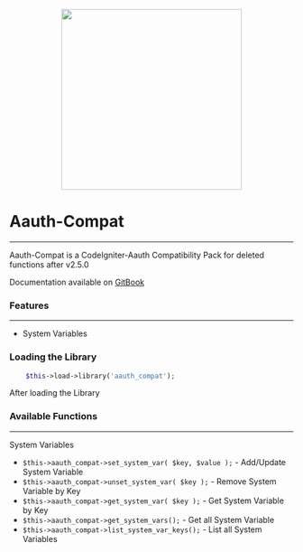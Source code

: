 <p align="center">
	<img src="https://cloud.githubusercontent.com/assets/2417212/8925689/add409ea-34be-11e5-8e50-845da8f5b1b0.png" height="320">
</p>

# Aauth-Compat
***
Aauth-Compat is a CodeIgniter-Aauth Compatibility Pack for deleted functions after v2.5.0 

Documentation available on [GitBook](https://cib.gitbooks.io/codeigniter-aauth-compat/content/)

### Features 
***
* System Variables

### Loading the Library
```php
	$this->load->library('aauth_compat');
```
After loading the Library 

### Available Functions
***
System Variables
 - `$this->aauth_compat->set_system_var( $key, $value );` - Add/Update System Variable
 - `$this->aauth_compat->unset_system_var( $key );` - Remove System Variable by Key
 - `$this->aauth_compat->get_system_var( $key );` - Get System Variable by Key
 - `$this->aauth_compat->get_system_vars();` - Get all System Variable
 - `$this->aauth_compat->list_system_var_keys();` - List all System Variables

